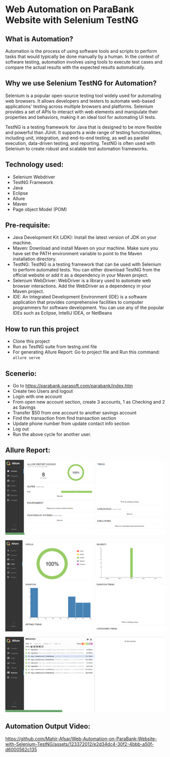 # Web Automation on ParaBank Website with Selenium TestNG

## What is Automation?

Automation is the process of using software tools and scripts to perform tasks that would typically be done manually by a human. In the context of software testing, automation involves using tools to execute test cases and compare the actual results with the expected results automatically.

## Why we use Selenium TestNG for Automation?

Selenium is a popular open-source testing tool widely used for automating web browsers. It allows developers and testers to automate web-based applications' testing across multiple browsers and platforms. Selenium provides a set of APIs to interact with web elements and manipulate their properties and behaviors, making it an ideal tool for automating UI tests.

TestNG is a testing framework for Java that is designed to be more flexible and powerful than JUnit. It supports a wide range of testing functionalities, including unit, integration, and end-to-end testing, as well as parallel execution, data-driven testing, and reporting. TestNG is often used with Selenium to create robust and scalable test automation frameworks.

## Technology used:
- Selenium Webdriver
- TestNG Framework
- Java
- Eclipse
- Allure
- Maven
- Page object Model (POM)

## Pre-requisite:
- Java Development Kit (JDK): Install the latest version of JDK on your machine.
- Maven: Download and install Maven on your machine. Make sure you have set the PATH environment variable to point to the Maven installation directory.
- TestNG: TestNG is a testing framework that can be used with Selenium to perform automated tests. You can either download TestNG from the official website or add it  as a dependency in your Maven project.
- Selenium WebDriver: WebDriver is a library used to automate web browser interactions. Add the WebDriver as a dependency in your Maven project.
- IDE: An Integrated Development Environment (IDE) is a software application that provides comprehensive facilities to computer programmers for software development. You can use any of the popular IDEs such as Eclipse, IntelliJ IDEA, or NetBeans

## How to run this project

- Clone this project
- Run as TestNG suite from testng.xml file
- For generating Allure Report:
  Go to project file and Run this command: ```allure serve```
  
## Scenerio:

- Go to https://parabank.parasoft.com/parabank/index.htm 
- Create two Users and logout
- Login with one account
- From open new account section, create 3 accounts, 1 as Checking and 2 as Savings
- Transfer $50 from one account to another savings account
- Find the transaction from find transaction section
- Update phone number from update contact info section
- Log out
- Run the above cycle for another user.

## Allure Report:

![](https://raw.githubusercontent.com/Mahir-Afsar/Web-Automation-on-ParaBank-Website-with-Selenium-TestNG/main/ScreenShots/Allure_Overview.png)


![](https://raw.githubusercontent.com/Mahir-Afsar/Web-Automation-on-ParaBank-Website-with-Selenium-TestNG/main/ScreenShots/Allure_Graphs.png)


![](https://raw.githubusercontent.com/Mahir-Afsar/Web-Automation-on-ParaBank-Website-with-Selenium-TestNG/main/ScreenShots/Allure_Behaviors.png)

## Automation Output Video:

https://github.com/Mahir-Afsar/Web-Automation-on-ParaBank-Website-with-Selenium-TestNG/assets/123372012/e2d34dc4-30f2-4bbb-a50f-d6000562c135

